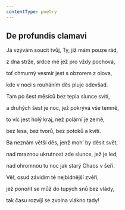 ```yaml
---
contentType: poetry
---
```


<section>

## De profundis clamavi

Já vzývám soucit tvůj, Ty, již mám pouze rád,

z dna strže, srdce mé jež pro vždy pochová,

toť chmurný vesmír jest s obzorem z olova,

kde v noci s rouháním děs pluje odevšad.

Tam po šest měsíců bez tepla slunce svítí,

a druhých šest je noc, jež pokrývá vše temně,

to víc jest holý kraj, než polární je země,

bez lesa, bez tvorů, bez potoků a kvítí.

Ba neznám větší děs, jenž moh’ by děsit svět,

nad mraznou ukrutnost zde slunce, jež je led,

nad ohromnou tu noc jak starý Chaos v šeři.

Věř, osud závidím té nejbídnější zvěři,

jež ponořit se můž do tupých snů bez vlády,

tak času rozvíjí se zvolna vlákno tady!

</section>

